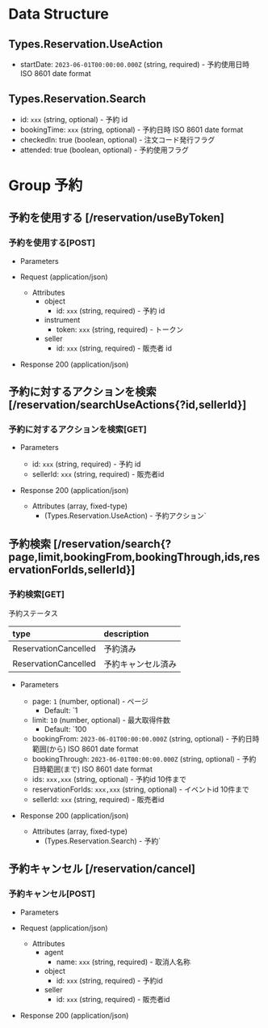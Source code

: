 # Data Structure

## Types.Reservation.UseAction

-   startDate: `2023-06-01T00:00:00.000Z` (string, required) - 予約使用日時 ISO 8601 date format

## Types.Reservation.Search

-   id: `xxx` (string, optional) - 予約 id
-   bookingTime: `xxx` (string, optional) - 予約日時 ISO 8601 date format
-   checkedIn: true (boolean, optional) - 注文コード発行フラグ
-   attended: true (boolean, optional) - 予約使用フラグ

# Group 予約

## 予約を使用する [/reservation/useByToken]

### 予約を使用する[POST]

-   Parameters


-   Request (application/json)

    -   Attributes
        -   object
            -   id: `xxx` (string, required) - 予約 id
        -   instrument
            -   token: `xxx` (string, required) - トークン
        -   seller
            -   id: `xxx` (string, required) - 販売者 id

-   Response 200 (application/json)

<!-- include(../../../response/400.md) -->

## 予約に対するアクションを検索 [/reservation/searchUseActions{?id,sellerId}]

### 予約に対するアクションを検索[GET]

-   Parameters

    -   id: `xxx` (string, required) - 予約 id
    -   sellerId: `xxx` (string, required) - 販売者id

-   Response 200 (application/json)

    -   Attributes (array, fixed-type)
        -   (Types.Reservation.UseAction) - 予約アクション`

<!-- include(../../../response/400.md) -->

## 予約検索 [/reservation/search{?page,limit,bookingFrom,bookingThrough,ids,reservationForIds,sellerId}]

### 予約検索[GET]

予約ステータス

| type           | description  |
| :------------- | :----------- |
| ReservationCancelled | 予約済み |
| ReservationCancelled  | 予約キャンセル済み |

-   Parameters

    -   page: `1` (number, optional) - ページ
        -   Default: `1
    -   limit: `10` (number, optional) - 最大取得件数
        -   Default: `100
    -   bookingFrom: `2023-06-01T00:00:00.000Z` (string, optional) - 予約日時範囲(から) ISO 8601 date format
    -   bookingThrough: `2023-06-01T00:00:00.000Z` (string, optional) - 予約日時範囲(まで) ISO 8601 date format
    -   ids: `xxx,xxx` (string, optional) - 予約id 10件まで
    -   reservationForIds: `xxx,xxx` (string, optional) - イベントid 10件まで
    -   sellerId: `xxx` (string, required) - 販売者id

-   Response 200 (application/json)

    -   Attributes (array, fixed-type)
        -   (Types.Reservation.Search) - 予約`
        
<!-- include(../../../response/400.md) -->

## 予約キャンセル [/reservation/cancel]

### 予約キャンセル[POST]

-   Parameters


-   Request (application/json)

    -   Attributes
        -   agent
            -   name: `xxx` (string, required) - 取消人名称
        -   object
            -   id: `xxx` (string, required) - 予約id
        -   seller
            -   id: `xxx` (string, required) - 販売者id

-   Response 200 (application/json)

<!-- include(../../../response/400.md) -->
